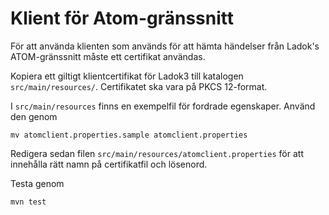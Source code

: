 # Klient för Atom-gränssnitt
För att använda klienten som används för att hämta händelser från Ladok's ATOM-gränssnitt måste ett certifikat användas. 

Kopiera ett giltigt klientcertifikat för Ladok3 till katalogen `src/main/resources/`. Certifikatet ska vara på PKCS 12-format.

I `src/main/resources` finns en exempelfil för fordrade egenskaper. Använd den genom

`mv atomclient.properties.sample atomclient.properties`

Redigera sedan filen `src/main/resources/atomclient.properties` för att innehålla rätt namn på certifikatfil och lösenord.

Testa genom

`mvn test`
